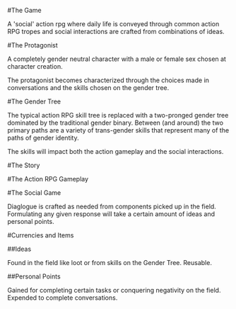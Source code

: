#The Game

A 'social' action rpg where daily life is conveyed through common action RPG tropes and social interactions are crafted from combinations of ideas.

#The Protagonist

A completely gender neutral character with a male or female sex chosen at character creation. 

The protagonist becomes characterized through the choices made in conversations and the skills chosen on the gender tree.

#The Gender Tree

The typical action RPG skill tree is replaced with a two-pronged gender tree dominated by the traditional gender binary. Between (and around) the two primary paths are a variety of trans-gender skills that represent many of the paths of gender identity. 

The skills will impact both the action gameplay and the social interactions. 

#The Story


#The Action RPG Gameplay

#The Social Game

Diaglogue is crafted as needed from components picked up in the field. Formulating any given response will take a certain amount of ideas and personal points.

#Currencies and Items

##Ideas

Found in the field like loot or from skills on the Gender Tree. Reusable.

##Personal Points

Gained for completing certain tasks or conquering negativity on the field. Expended to complete conversations. 